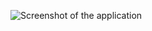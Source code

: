 ![Screenshot of the application](https://github.com/snalesso/TheMatrixReloaded/blob/master/screenshot.jpg)